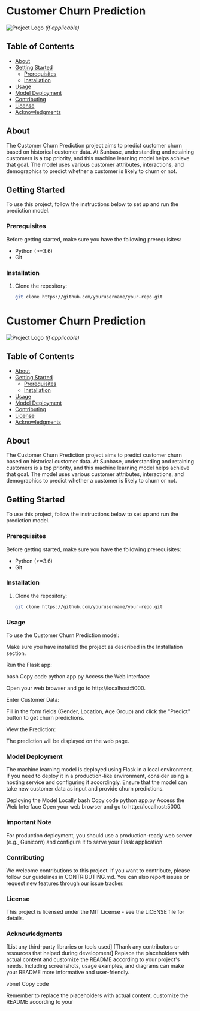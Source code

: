 # Customer Churn Prediction

![Project Logo](project_logo.png) *(if applicable)*

## Table of Contents

- [About](#about)
- [Getting Started](#getting-started)
  - [Prerequisites](#prerequisites)
  - [Installation](#installation)
- [Usage](#usage)
- [Model Deployment](#model-deployment)
- [Contributing](#contributing)
- [License](#license)
- [Acknowledgments](#acknowledgments)

## About

The Customer Churn Prediction project aims to predict customer churn based on historical customer data. At Sunbase, understanding and retaining customers is a top priority, and this machine learning model helps achieve that goal. The model uses various customer attributes, interactions, and demographics to predict whether a customer is likely to churn or not.

## Getting Started

To use this project, follow the instructions below to set up and run the prediction model.

### Prerequisites

Before getting started, make sure you have the following prerequisites:

- Python (>=3.6)
- Git

### Installation

1. Clone the repository:

   ```bash
   git clone https://github.com/yourusername/your-repo.git
# Customer Churn Prediction

![Project Logo](.png) *(if applicable)*

## Table of Contents

- [About](#about)
- [Getting Started](#getting-started)
  - [Prerequisites](#prerequisites)
  - [Installation](#installation)
- [Usage](#usage)
- [Model Deployment](#model-deployment)
- [Contributing](#contributing)
- [License](#license)
- [Acknowledgments](#acknowledgments)

## About

The Customer Churn Prediction project aims to predict customer churn based on historical customer data. At Sunbase, understanding and retaining customers is a top priority, and this machine learning model helps achieve that goal. The model uses various customer attributes, interactions, and demographics to predict whether a customer is likely to churn or not.

## Getting Started

To use this project, follow the instructions below to set up and run the prediction model.

### Prerequisites

Before getting started, make sure you have the following prerequisites:

- Python (>=3.6)
- Git

### Installation

1. Clone the repository:

   ```bash
   git clone https://github.com/yourusername/your-repo.git
### Usage
To use the Customer Churn Prediction model:

Make sure you have installed the project as described in the Installation section.

Run the Flask app:

bash
Copy code
python app.py
Access the Web Interface:

Open your web browser and go to http://localhost:5000.

Enter Customer Data:

Fill in the form fields (Gender, Location, Age Group) and click the "Predict" button to get churn predictions.

View the Prediction:

The prediction will be displayed on the web page.

### Model Deployment
The machine learning model is deployed using Flask in a local environment. If you need to deploy it in a production-like environment, consider using a hosting service and configuring it accordingly. Ensure that the model can take new customer data as input and provide churn predictions.

Deploying the Model Locally
bash
Copy code
python app.py
Access the Web Interface
Open your web browser and go to http://localhost:5000.

### Important Note
For production deployment, you should use a production-ready web server (e.g., Gunicorn) and configure it to serve your Flask application.

### Contributing
We welcome contributions to this project. If you want to contribute, please follow our guidelines in CONTRIBUTING.md. You can also report issues or request new features through our issue tracker.

### License
This project is licensed under the MIT License - see the LICENSE file for details.

### Acknowledgments
[List any third-party libraries or tools used]
[Thank any contributors or resources that helped during development]
Replace the placeholders with actual content and customize the README according to your project's needs. Including screenshots, usage examples, and diagrams can make your README more informative and user-friendly.

vbnet
Copy code

Remember to replace the placeholders with actual content, customize the README according to your 
